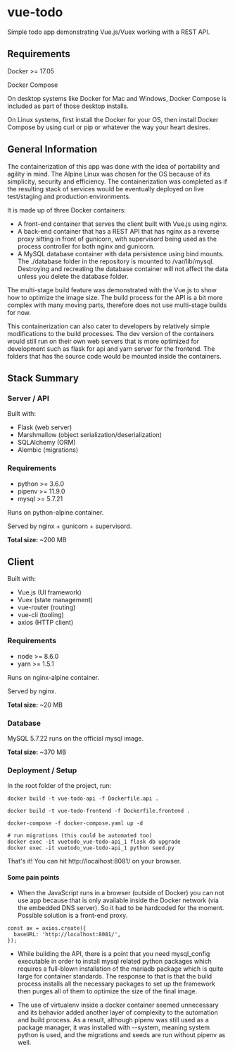 # vue-todo
Simple todo app demonstrating Vue.js/Vuex working with a REST API.

## Requirements
Docker >= 17.05

Docker Compose

On desktop systems like Docker for Mac and Windows, Docker Compose is included as part of those desktop installs.

On Linux systems, first install the Docker for your OS, then install Docker Compose by using curl or pip or whatever the way your heart desires.

## General Information

The containerization of this app was done with the idea of portability and agility in mind. The Alpine Linux was chosen for the OS because of its simplicity, security and efficiency. The containerization was completed as if the resulting stack of services would be eventually deployed on live test/staging and production environments.

It is made up of three Docker containers:
  - A front-end container that serves the client built with Vue.js using nginx.
  - A back-end container that has a REST API that has nginx as a reverse proxy sitting in front of gunicorn, with supervisord being used as the process controller for both nginx and gunicorn.
  - A MySQL database container with data persistence using bind mounts. The ./database folder in the repository is mounted to /var/lib/mysql. Destroying and recreating the database container will not affect the data unless you delete the database folder.

The multi-stage build feature was demonstrated with the Vue.js to show how to optimize the image size.
The build process for the API is a bit more complex with many moving parts, therefore does not use multi-stage builds for now.

This containerization can also cater to developers by relatively simple modifications to the build processes. The dev version of the containers would still run on their own web servers that is more optimized for development such as flask for api and yarn server for the frontend. The folders that has the source code would be mounted inside the containers.


## Stack Summary

### Server / API

Built with:

* Flask (web server)
* Marshmallow (object serialization/deserialization)
* SQLAlchemy (ORM)
* Alembic (migrations)

### Requirements

* python >= 3.6.0
* pipenv >= 11.9.0
* mysql >= 5.7.21

Runs on python-alpine container.

Served by nginx + gunicorn + supervisord.

**Total size:** ~200 MB

## Client

Built with:

* Vue.js (UI framework)
* Vuex (state management)
* vue-router (routing)
* vue-cli (tooling)
* axios (HTTP client)

### Requirements

* node >= 8.6.0
* yarn >= 1.5.1

Runs on nginx-alpine container.

Served by nginx.

**Total size:** ~20 MB

### Database

MySQL 5.7.22 runs on the official mysql image.

**Total size:** ~370 MB

### Deployment / Setup

In the root folder of the project, run:
```
docker build -t vue-todo-api -f Dockerfile.api .

docker build -t vue-todo-frontend -f Dockerfile.frontend .

docker-compose -f docker-compose.yaml up -d

# run migrations (this could be automated too)
docker exec -it vuetodo_vue-todo-api_1 flask db upgrade
docker exec -it vuetodo_vue-todo-api_1 python seed.py

```
That's it! You can hit http://localhost:8081/ on your browser.

#### Some pain points
- When the JavaScript runs in a browser (outside of Docker) you can not use app because that is only available inside the Docker network (via the embedded DNS server). So it had to be hardcoded for the moment. Possible solution is a front-end proxy.

```
const ax = axios.create({
  baseURL: 'http://localhost:8081/',
});
```

- While building the API, there is a point that you need mysql_config executable in order to install mysql related python packages which requires a full-blown installation of the mariadb package which is quite large for container standards. The response to that is that the build process installs all the necessary packages to set up the framework then purges all of them to optimize the size of the final image.

- The use of virtualenv inside a docker container seemed unnecessary and its behavior added another layer of complexity to the automation and build process. As a result, although pipenv was still used as a package manager, it was installed with --system, meaning system python is used, and the migrations and seeds are run without pipenv as well.
